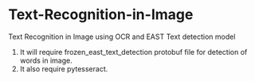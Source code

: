 # Text-Recognition-in-Image
Text Recognition in Image using OCR and EAST Text detection model
 1. It will require frozen_east_text_detection protobuf file for detection of words in image.
 2. It also require pytesseract.
